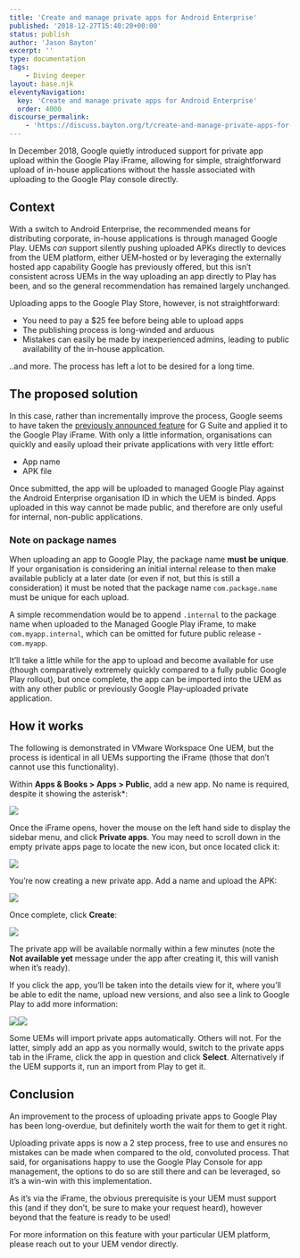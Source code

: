 ```yaml
---
title: 'Create and manage private apps for Android Enterprise'
published: '2018-12-27T15:40:20+00:00'
status: publish
author: 'Jason Bayton'
excerpt: ''
type: documentation
tags: 
    - Diving deeper
layout: base.njk
eleventyNavigation:
  key: 'Create and manage private apps for Android Enterprise'
  order: 4000
discourse_permalink:
    - 'https://discuss.bayton.org/t/create-and-manage-private-apps-for-android-enterprise/251'
---
```

In December 2018, Google quietly introduced support for private app upload within the Google Play iFrame, allowing for simple, straightforward upload of in-house applications without the hassle associated with uploading to the Google Play console directly.

## Context

With a switch to Android Enterprise, the recommended means for distributing corporate, in-house applications is through managed Google Play. UEMs *can* support silently pushing uploaded APKs directly to devices from the UEM platform, either UEM-hosted or by leveraging the externally hosted app capability Google has previously offered, but this isn’t consistent across UEMs in the way uploading an app directly to Play has been, and so the general recommendation has remained largely unchanged.

Uploading apps to the Google Play Store, however, is not straightforward:

- You need to pay a $25 fee before being able to upload apps
- The publishing process is long-winded and arduous
- Mistakes can easily be made by inexperienced admins, leading to public availability of the in-house application.

..and more. The process has left a lot to be desired for a long time.

## The proposed solution

In this case, rather than incrementally improve the process, Google seems to have taken the [previously announced feature](https://support.google.com/a/answer/2494992) for G Suite and applied it to the Google Play iFrame. With only a little information, organisations can quickly and easily upload their private applications with very little effort:

- App name
- APK file

Once submitted, the app will be uploaded to managed Google Play against the Android Enterprise organisation ID in which the UEM is binded. Apps uploaded in this way cannot be made public, and therefore are only useful for internal, non-public applications.

<div class="callout callout-warning">

### Note on package names

When uploading an app to Google Play, the package name **must be unique**. If your organisation is considering an initial internal release to then make available publicly at a later date (or even if not, but this is still a consideration) it must be noted that the package name `com.package.name` must be unique for each upload. 

A simple recommendation would be to append `.internal` to the package name when uploaded to the Managed Google Play iFrame, to make `com.myapp.internal`, which can be omitted for future public release - `com.myapp`.

</div>

It’ll take a little while for the app to upload and become available for use (though comparatively extremely quickly compared to a fully public Google Play rollout), but once complete, the app can be imported into the UEM as with any other public or previously Google Play-uploaded private application.

## How it works

The following is demonstrated in VMware Workspace One UEM, but the process is identical in all UEMs supporting the iFrame (those that don’t cannot use this functionality).

Within **Apps &amp; Books &gt; Apps &gt; Public**, add a new app. No name is required, despite it showing the asterisk\*:

![](https://r2_worker.bayton.workers.dev/uploads/2018/12/2018-12-27-17.07.23.gif) 

Once the iFrame opens, hover the mouse on the left hand side to display the sidebar menu, and click **Private apps**. You may need to scroll down in the empty private apps page to locate the new icon, but once located click it:

![](https://r2_worker.bayton.workers.dev/uploads/2018/12/2018-12-27-17.08.01.gif)

You’re now creating a new private app. Add a name and upload the APK:

![](https://r2_worker.bayton.workers.dev/uploads/2018/12/2018-12-27-17.08.34.gif)

Once complete, click **Create**:

![](https://r2_worker.bayton.workers.dev/uploads/2018/12/2018-12-27-17.09.08.gif)

The private app will be available normally within a few minutes (note the **Not available yet** message under the app after creating it, this will vanish when it’s ready).

If you click the app, you’ll be taken into the details view for it, where you’ll be able to edit the name, upload new versions, and also see a link to Google Play to add more information:

![](https://r2_worker.bayton.workers.dev/uploads/2018/12/2018-12-27-17.29.55.gif)![](https://r2_worker.bayton.workers.dev/uploads/2018/12/image-4.png)

Some UEMs will import private apps automatically. Others will not. For the latter, simply add an app as you normally would, switch to the private apps tab in the iFrame, click the app in question and click **Select**. Alternatively if the UEM supports it, run an import from Play to get it.

## Conclusion

An improvement to the process of uploading private apps to Google Play has been long-overdue, but definitely worth the wait for them to get it right.

Uploading private apps is now a 2 step process, free to use and ensures no mistakes can be made when compared to the old, convoluted process. That said, for organisations happy to use the Google Play Console for app management, the options to do so are still there and can be leveraged, so it’s a win-win with this implementation.

As it’s via the iFrame, the obvious prerequisite is your UEM must support this (and if they don’t, be sure to make your request heard), however beyond that the feature is ready to be used!

For more information on this feature with your particular UEM platform, please reach out to your UEM vendor directly.